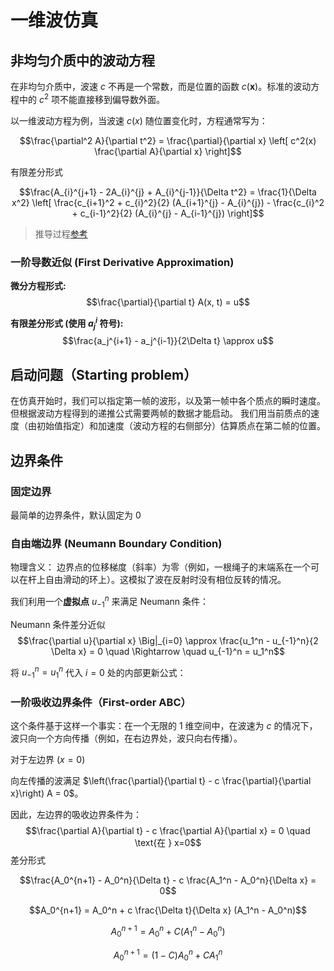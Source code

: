 # 一维波仿真

## 非均匀介质中的波动方程

在非均匀介质中，波速 $c$ 不再是一个常数，而是位置的函数 $c(\mathbf{x})$。标准的波动方程中的 $c^2$ 项不能直接移到偏导数外面。

以一维波动方程为例，当波速 $c(x)$ 随位置变化时，方程通常写为：

$$\frac{\partial^2 A}{\partial t^2} = \frac{\partial}{\partial x} \left[ c^2(x) \frac{\partial A}{\partial x} \right]$$

有限差分形式

$$\frac{A_{i}^{j+1} - 2A_{i}^{j} + A_{i}^{j-1}}{\Delta t^2} = \frac{1}{\Delta x^2} \left[ \frac{c_{i+1}^2 + c_{i}^2}{2} (A_{i+1}^{j} - A_{i}^{j}) - \frac{c_{i}^2 + c_{i-1}^2}{2} (A_{i}^{j} - A_{i-1}^{j}) \right]$$

> 推导过程[参考](./wave_equation.md)

### 一阶导数近似 (First Derivative Approximation)

**微分方程形式:**
$$\frac{\partial}{\partial t} A(x, t) = u$$

**有限差分形式 (使用 $a_j^i$ 符号):**
$$\frac{a_j^{i+1} - a_j^{i-1}}{2\Delta t} \approx u$$

## 启动问题（Starting problem）

在仿真开始时，我们可以指定第一帧的波形，以及第一帧中各个质点的瞬时速度。但根据波动方程得到的递推公式需要两帧的数据才能启动。
我们用当前质点的速度（由初始值指定）和加速度（波动方程的右侧部分）估算质点在第二帧的位置。

## 边界条件

### 固定边界

最简单的边界条件，默认固定为 0

### 自由端边界 (Neumann Boundary Condition)

物理含义： 边界点的位移梯度（斜率）为零（例如，一根绳子的末端系在一个可以在杆上自由滑动的环上）。这模拟了波在反射时没有相位反转的情况。

我们利用一个**虚拟点** $u_{-1}^n$ 来满足 Neumann 条件：

Neumann 条件差分近似
$$\frac{\partial u}{\partial x} \Big|_{i=0} \approx \frac{u_1^n - u_{-1}^n}{2 \Delta x} = 0 \quad \Rightarrow \quad u_{-1}^n = u_1^n$$

将 $u_{-1}^n = u_1^n$ 代入 $i=0$ 处的内部更新公式：

### 一阶吸收边界条件（First-order ABC）

这个条件基于这样一个事实：在一个无限的 1 维空间中，在波速为 $c$ 的情况下，波只向一个方向传播（例如，在右边界处，波只向右传播）。

对于左边界 ($x=0$)

向左传播的波满足 $\left(\frac{\partial}{\partial t} - c \frac{\partial}{\partial x}\right) A = 0$。

因此，左边界的吸收边界条件为：
$$\frac{\partial A}{\partial t} - c \frac{\partial A}{\partial x} = 0 \quad \text{在 } x=0$$
差分形式

$$\frac{A_0^{n+1} - A_0^n}{\Delta t} - c \frac{A_1^n - A_0^n}{\Delta x} = 0$$

$$A_0^{n+1} = A_0^n + c \frac{\Delta t}{\Delta x} (A_1^n - A_0^n)$$

$$A_0^{n+1} = A_0^n + C (A_1^n - A_0^n)$$

$$A_0^{n+1} = (1 - C) A_0^n + C A_1^n$$
